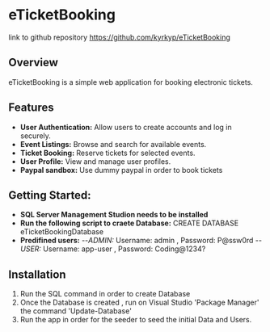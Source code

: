 # eTicketBooking

link to github repository https://github.com/kyrkyp/eTicketBooking

## Overview

eTicketBooking is a simple web application for booking electronic tickets.

## Features

- **User Authentication:** Allow users to create accounts and log in securely.
- **Event Listings:** Browse and search for available events.
- **Ticket Booking:** Reserve tickets for selected events.
- **User Profile:** View and manage user profiles.
- **Paypal sandbox:** Use dummy paypal in order to book tickets

## Getting Started:

- **SQL Server Management Studion needs to be installed**
- **Run the following script to craete Database:** CREATE DATABASE eTicketBookingDatabase
- **Predifined users:**
  --_ADMIN:_ Username: admin , Password: P@ssw0rd
  --_USER:_ Username: app-user , Password: Coding@1234?

## Installation

1. Run the SQL command in order to create Database
2. Once the Database is created , run on Visual Studio 'Package Manager' the command 'Update-Database'
3. Run the app in order for the seeder to seed the initial Data and Users.
